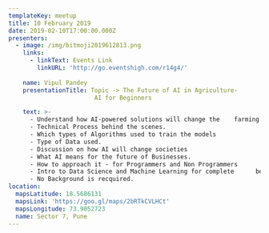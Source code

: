 ```yaml
---
templateKey: meetup
title: 10 February 2019
date: 2019-02-10T17:00:00.000Z
presenters:
  - image: /img/bitmoji2019612813.png
    links:
      - linkText: Events Link
        linkURL: 'http://go.eventshigh.com/r14g4/'
      
    name: Vipul Pandey
    presentationTitle: Topic -> The Future of AI in Agriculture-
                        AI for Beginners

    text: >-
      - Understand how AI-powered solutions will change the    farming practices
      - Technical Process behind the scenes.
      - Which types of Algorithms used to train the models
      - Type of Data used.
      - Discussion on how AI will change societies
      - What AI means for the future of Businesses.
      - How to approach it - for Programmers and Non Programmers
      - Intro to Data Science and Machine Learning for complete      beginners
      - No Background is recquired.
location:
  mapsLatitude: 18.5686131
  mapsLink: 'https://goo.gl/maps/2bRTkCVLHCt'
  mapsLongitude: 73.9052723
  name: Sector 7, Pune
---
```


